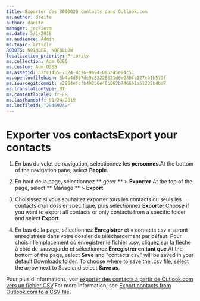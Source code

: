 ```yaml
---
title: Exporter des 8000020 contacts dans Outlook.com
ms.author: daeite
author: daeite
manager: jackiesm
ms.date: 5/1/2018
ms.audience: Admin
ms.topic: article
ROBOTS: NOINDEX, NOFOLLOW
localization_priority: Priority
ms.collection: Adm_O365
ms.custom: Adm_O365
ms.assetid: 37fc1455-7324-4c76-9a94-085a45e94c51
ms.openlocfilehash: 5b4b4d557de9c83228621d6e030fc127cb1b573f
ms.sourcegitcommit: e2864efcfb493b6e46b662b746661a61232bdba7
ms.translationtype: MT
ms.contentlocale: fr-FR
ms.lasthandoff: 01/24/2019
ms.locfileid: "29469249"
---
```

# <a name="export-your-contacts"></a><span data-ttu-id="fe575-102">Exporter vos contacts</span><span class="sxs-lookup"><span data-stu-id="fe575-102">Export your contacts</span></span>

1. <span data-ttu-id="fe575-103">En bas du volet de navigation, sélectionnez les **personnes**.</span><span class="sxs-lookup"><span data-stu-id="fe575-103">At the bottom of the navigation pane, select **People**.</span></span>
    
2. <span data-ttu-id="fe575-104">En haut de la page, sélectionnez \*\* gérer \*\* \> **Exporter**.</span><span class="sxs-lookup"><span data-stu-id="fe575-104">At the top of the page, select \*\* Manage \*\* \> **Export**.</span></span>
    
3. <span data-ttu-id="fe575-105">Choisissez si vous souhaitez exporter tous les contacts ou seuls les contacts d’un dossier spécifique, puis sélectionnez **Exporter**.</span><span class="sxs-lookup"><span data-stu-id="fe575-105">Choose if you want to export all contacts or only contacts from a specific folder and select **Export**.</span></span> 
    
4. <span data-ttu-id="fe575-p101">En bas de la page, sélectionnez **Enregistrer** et « contacts.csv » seront enregistrées dans votre dossier de téléchargement par défaut. Pour choisir l’emplacement où enregistrer le fichier .csv, cliquez sur la flèche à côté de sauvegarde et sélectionnez **Enregistrer en tant que**.</span><span class="sxs-lookup"><span data-stu-id="fe575-p101">At the bottom of the page, select **Save** and "contacts.csv" will be saved in your default Downloads folder. To choose where to save the .csv file, select the arrow next to Save and select **Save as**.</span></span> 
    
<span data-ttu-id="fe575-108">Pour plus d’informations, voir [exporter des contacts à partir de Outlook.com vers un fichier CSV](https://go.microsoft.com/fwlink/p/?linkid=873137).</span><span class="sxs-lookup"><span data-stu-id="fe575-108">For more information, see [Export contacts from Outlook.com to a CSV file](https://go.microsoft.com/fwlink/p/?linkid=873137).</span></span>
  

